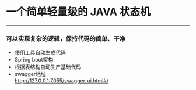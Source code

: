 # 一个简单轻量级的 JAVA 状态机


***
### 可以实现复杂的逻辑，保持代码的简单、干净

* 使用工具自动生成代码
* Spring boot架构
* 根据表结构自动生产基础代码
* swagger地址 <br>
  http://127.0.0.1:7055/swagger-ui.html#/